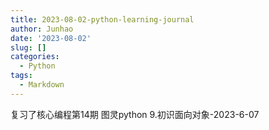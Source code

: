 ```yaml
---
title: 2023-08-02-python-learning-journal
author: Junhao
date: '2023-08-02'
slug: []
categories:
  - Python
tags:
  - Markdown
---
```

  复习了核心编程第14期 图灵python 9.初识面向对象-2023-6-07